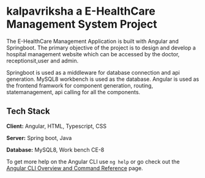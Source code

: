 # kalpavriksha a E-HealthCare Management System Project

The E-HealthCare Management Application is built with Angular and Springboot. The primary objective of the project is to design and develop a hospital management website which can be accessed by the doctor, receptionsit,user and admin.

Springboot is used as a middleware for database connection and api generation. MySQL8 workbench is used as the database. Angular  is used as the frontend framwork for component generation, routing, statemanagement, api calling for all the components. 

## Tech Stack

**Client:** Angular, HTML, Typescript, CSS

**Server:** Spring boot, Java

**Database:** MySQL8, Work bench CE-8



To get more help on the Angular CLI use `ng help` or go check out the [Angular CLI Overview and Command Reference](https://angular.io/cli) page.

